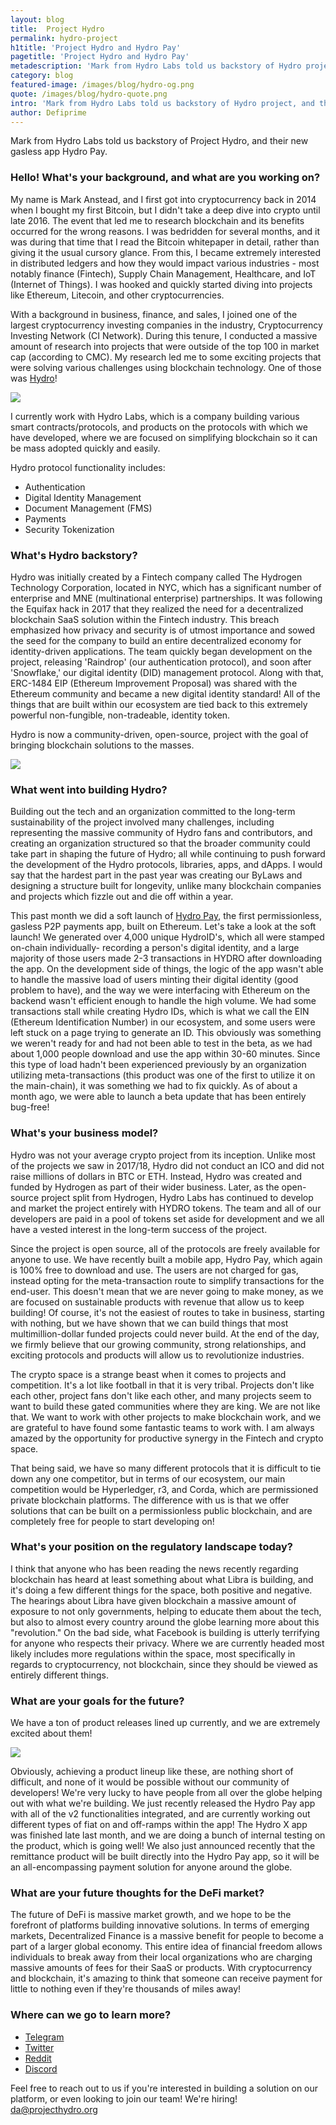 ```yaml
---
layout: blog
title:  Project Hydro
permalink: hydro-project
h1title: 'Project Hydro and Hydro Pay'
pagetitle: 'Project Hydro and Hydro Pay'
metadescription: 'Mark from Hydro Labs told us backstory of Hydro project, and their new gasless app Hydro Pay.'
category: blog
featured-image: /images/blog/hydro-og.png
quote: /images/blog/hydro-quote.png
intro: 'Mark from Hydro Labs told us backstory of Hydro project, and their new gasless app Hydro Pay.'
author: Defiprime
---
```

Mark from Hydro Labs told us backstory of Project Hydro, and their new gasless app Hydro Pay.

### Hello! What's your background, and what are you working on?

My name is Mark Anstead, and I first got into cryptocurrency back in 2014 when I bought my first Bitcoin, but I didn't take a deep dive into crypto until late 2016. The event that led me to research blockchain and its benefits occurred for the wrong reasons. I was bedridden for several months, and it was during that time that I read the Bitcoin whitepaper in detail, rather than giving it the usual cursory glance. From this, I became extremely interested in distributed ledgers and how they would impact various industries - most notably finance (Fintech), Supply Chain Management, Healthcare, and IoT (Internet of Things). I was hooked and quickly started diving into projects like Ethereum, Litecoin, and other cryptocurrencies.  

With a background in business, finance, and sales, I joined one of the largest cryptocurrency investing companies in the industry, Cryptocurrency Investing Network (CI Network). During this tenure, I conducted a massive amount of research into projects that were outside of the top 100 in market cap (according to CMC). My research led me to some exciting projects that were solving various challenges using blockchain technology. One of those was [Hydro](https://projecthydro.org)!

![](/images/blog/hydro1.png)

I currently work with Hydro Labs, which is a company building various smart contracts/protocols, and products on the protocols with which we have developed, where we are focused on simplifying blockchain so it can be mass adopted quickly and easily.

Hydro protocol functionality includes:
- Authentication  
- Digital Identity Management
- Document Management (FMS)
- Payments
- Security Tokenization


### What's Hydro backstory?

Hydro was initially created by a Fintech company called The Hydrogen Technology Corporation, located in NYC, which has a significant number of enterprise and MNE (multinational enterprise) partnerships. It was following the Equifax hack in 2017 that they realized the need for a decentralized blockchain SaaS solution within the Fintech industry. This breach emphasized how privacy and security is of utmost importance and sowed the seed for the company to build an entire decentralized economy for identity-driven applications. The team quickly began development on the project, releasing 'Raindrop' (our authentication protocol), and soon after 'Snowflake,' our digital identity (DID) management protocol. Along with that, ERC-1484 EIP (Ethereum Improvement Proposal) was shared with the Ethereum community and became a new digital identity standard! All of the things that are built within our ecosystem are tied back to this extremely powerful non-fungible, non-tradeable, identity token.  

Hydro is now a community-driven, open-source, project with the goal of bringing blockchain solutions to the masses.

![](/images/blog/hydro2.png)

### What went into building Hydro?

Building out the tech and an organization committed to the long-term sustainability of the project involved many challenges, including representing the massive community of Hydro fans and contributors, and creating an organization structured so that the broader community could take part in shaping the future of Hydro; all while continuing to push forward the development of the Hydro protocols, libraries, apps, and dApps. I would say that the hardest part in the past year was creating our ByLaws and designing a  structure built for longevity, unlike many blockchain companies and projects which fizzle out and die off within a year.  

This past month we did a soft launch of [Hydro Pay](https://projecthydro.org/hydro-pay/), the first permissionless, gasless P2P payments app, built on Ethereum. Let's take a look at the soft launch!  We generated over 4,000 unique HydroID's, which all were stamped on-chain individually- recording a person's digital identity, and a large majority of those users made 2-3 transactions in HYDRO after downloading the app.  On the development side of things, the logic of the app wasn't able to handle the massive load of users minting their digital identity (good problem to have), and the way we were interfacing with Ethereum on the backend wasn't efficient enough to handle the high volume. We had some transactions stall while creating Hydro IDs, which is what we call the EIN (Ethereum Identification Number) in our ecosystem, and some users were left stuck on a page trying to generate an ID. This obviously was something we weren't ready for and had not been able to test in the beta, as we had about 1,000 people download and use the app within 30-60 minutes. Since this type of load hadn't been experienced previously by an organization utilizing meta-transactions (this product was one of the first to utilize it on the main-chain), it was something we had to fix quickly. As of about a month ago, we were able to launch a beta update that has been entirely bug-free!

### What's your business model?

Hydro was not your average crypto project from its inception. Unlike most of the projects we saw in 2017/18, Hydro did not conduct an ICO and did not raise millions of dollars in BTC or ETH. Instead, Hydro was created and funded by Hydrogen as part of their wider business. Later, as the open-source project split from Hydrogen, Hydro Labs has continued to develop and market the project entirely with HYDRO tokens. The team and all of our developers are paid in a pool of tokens set aside for development and we all have a vested interest in the long-term success of the project.

Since the project is open source, all of the protocols are freely available for anyone to use. We have recently built a mobile app, Hydro Pay, which again is 100% free to download and use. The users are not charged for gas, instead opting for the meta-transaction route to simplify transactions for the end-user. This doesn't mean that we are never going to make money, as we are focused on sustainable products with revenue that allow us to keep building! Of course, it's not the easiest of routes to take in business, starting with nothing, but we have shown that we can build things that most multimillion-dollar funded projects could never build. At the end of the day, we firmly believe that our growing community, strong relationships, and exciting protocols and products will allow us to revolutionize industries.

The crypto space is a strange beast when it comes to projects and competition. It's a lot like football in that it is very tribal. Projects don't like each other, project fans don't like each other, and many projects seem to want to build these gated communities where they are king. We are not like that. We want to work with other projects to make blockchain work, and we are grateful to have found some fantastic teams to work with. I am always amazed by the opportunity for productive synergy in the Fintech and crypto space.

That being said, we have so many different protocols that it is difficult to tie down any one competitor, but in terms of our ecosystem, our main competition would be Hyperledger, r3, and Corda, which are permissioned private blockchain platforms. The difference with us is that we offer solutions that can be built on a permissionless public blockchain, and are completely free for people to start developing on!


### What's your position on the regulatory landscape today?

I think that anyone who has been reading the news recently regarding blockchain has heard at least something about what Libra is building, and it's doing a few different things for the space, both positive and negative. The hearings about Libra have given blockchain a massive amount of exposure to not only governments, helping to educate them about the tech, but also to almost every country around the globe learning more about this "revolution."  On the bad side, what Facebook is building is utterly terrifying for anyone who respects their privacy. Where we are currently headed most likely includes more regulations within the space, most specifically in regards to cryptocurrency, not blockchain, since they should be viewed as entirely different things.

### What are your goals for the future?

We have a ton of product releases lined up currently, and we are extremely excited about them!

![](/images/blog/hydro3.png)

Obviously, achieving a product lineup like these, are nothing short of difficult, and none of it would be possible without our community of developers! We're very lucky to have people from all over the globe helping out with what we're building. We just recently released the Hydro Pay app with all of the v2 functionalities integrated, and are currently working out different types of fiat on and off-ramps within the app! The Hydro X app was finished late last month, and we are doing a bunch of internal testing on the product, which is going well! We also just announced recently that the remittance product will be built directly into the Hydro Pay app, so it will be an all-encompassing payment solution for anyone around the globe.

### What are your future thoughts for the DeFi market?

The future of DeFi is massive market growth, and we hope to be the forefront of platforms building innovative solutions. In terms of emerging markets, Decentralized Finance is a massive benefit for people to become a part of a larger global economy. This entire idea of financial freedom allows individuals to break away from their local organizations who are charging massive amounts of fees for their SaaS or products.  With cryptocurrency and blockchain, it's amazing to think that someone can receive payment for little to nothing even if they're thousands of miles away!


### Where can we go to learn more?

- [Telegram](https://t.me/projecthydro)
- [Twitter](https://twitter.com/HydroBlockchain)
- [Reddit](https://www.reddit.com/r/projecthydro)
- [Discord](https://discordapp.com/invite/SbW5Feg)

Feel free to reach out to us if you're interested in building a solution on our platform, or even looking to join our team! We're hiring! da@projecthydro.org
